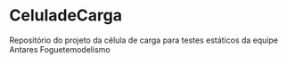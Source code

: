 # CeluladeCarga
Repositório do projeto da célula de carga para testes estáticos da equipe Antares Foguetemodelismo
